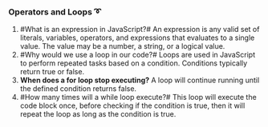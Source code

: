 ### Operators and Loops ➰
1. #What is an expression in JavaScript?# An expression is any valid set of literals, variables, operators, and expressions that evaluates to a single value. The value may be a number, a string, or a logical value.
2. #Why would we use a loop in our code?# Loops are used in JavaScript to perform repeated tasks based on a condition. Conditions typically return true or false.
3. **When does a for loop stop executing?** A loop will continue running until the defined condition returns false. 
4. #How many times will a while loop execute?# This loop will execute the code block once, before checking if the condition is true, then it will repeat the loop as long as the condition is true.